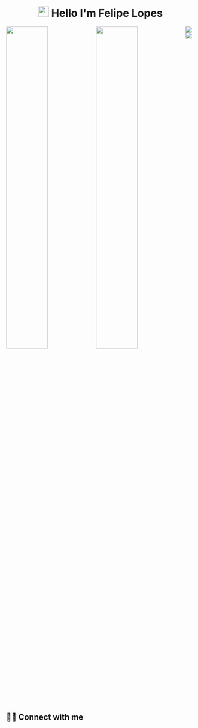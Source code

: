 <h1 align="center">
<img src="https://media.giphy.com/media/hvRJCLFzcasrR4ia7z/giphy.gif" width="28">
Hello I'm Felipe Lopes  
</h1>

<!--
**felipelopes02/felipelopes02** is a ✨ _special_ ✨ repository because its `README.md` (this file) appears on your GitHub profile.

Here are some ideas to get you started:

- 🔭 I’m currently working on Finanblue
- 🌱 I’m currently learning C#, Angular
-->


<img align="left"  width="47%"  src="https://github-readme-stats.vercel.app/api?username=felipelopes02&show_icons=true&theme=radical" />

<img align="left" width="47%" src="https://github-readme-stats.vercel.app/api/top-langs/?username=felipelopes02&layout=compact" />



<img align="left" src="https://img.shields.io/badge/Angular-DD0031?style=for-the-badge&logo=angular&logoColor=white" />

<img align="left" src="https://img.shields.io/badge/C-00599C?style=for-the-badge&logo=c&logoColor=white" />




## <br /> 🙋‍♂️ Connect with me 







